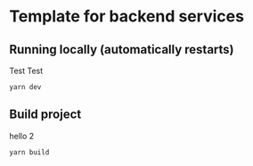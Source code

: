 # Template for backend services

## Running locally (automatically restarts)
Test Test
```
yarn dev
```

## Build project
hello 2
```
yarn build
```

